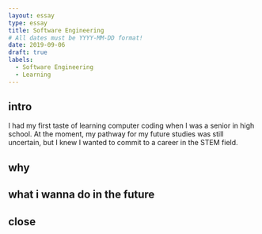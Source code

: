 ```yaml
---
layout: essay
type: essay
title: Software Engineering
# All dates must be YYYY-MM-DD format!
date: 2019-09-06
draft: true
labels:
  - Software Engineering
  - Learning
---
```


## intro
I had my first taste of learning computer coding when I was a senior in high school. At the moment, my pathway for my future studies was still uncertain, but I knew I wanted to commit to a career in the STEM field.
## why
## what i wanna do in the future
## close
